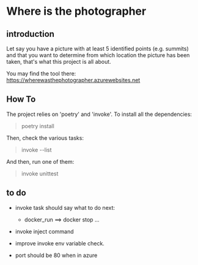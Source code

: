# Where is the photographer


## introduction

Let say you have a picture with at least 5 identified points (e.g. summits) and that you want to determine from which location the picture has been taken, that's what this project is all about.

You may find the tool there: https://wherewasthephotographer.azurewebsites.net


## How To

The project relies on 'poetry' and 'invoke'.
To install all the dependencies:
  > poetry install

Then, check the various tasks:
  > invoke --list

And then, run one of them:
  > invoke unittest


## to do

- invoke task should say what to do next:
  - docker_run ==> docker stop ...

- invoke inject command

- improve invoke env variable check.

- port should be 80 when in azure
